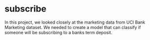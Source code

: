 # subscribe
In this project, we looked closely at the marketing data from UCI Bank Marketing dataset. We needed to create a model that can classify if someone will be subscribing to a banks term deposit.
